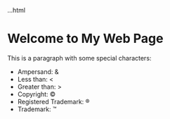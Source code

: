 ...html
     <!DOCTYPE html>
<html lang="en">
<head>
<!--The head section contains meta-information about the document -->
    <meta charset="UTF-8">
    <meta name="viewport" content="width=device-width, initial-scale=1.0">
    <title>HTML Document with Comments and Special Characters</title>
</head>
<body>
    <!-- The body section contains the content of the document -->
    <h1>Welcome to My Web Page</h1>
    <p>This is a paragraph with some special characters:</p>
    <ul>
        <li>Ampersand: &amp;</li> <!-- &amp; represents & -->
        <li>Less than: &lt;</li> <!--&lt;  represents < -->
        <li>Greater than: &gt;</li> <!-- &gt represents > -->
        <li>Copyright: &copy;</li> <!-- &copy; represents © -->
        <li>Registered Trademark: &reg;</li> <!--&reg; represents ® -->
        <li>Trademark: &trade;</li> <!--&trade; represents ™ -->
    </ul>
    <!-- End of content -->
</body>
</html>
